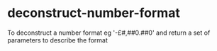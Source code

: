 # deconstruct-number-format
To deconstruct a number format eg '-£#,##0.##0' and return a set of parameters to describe the format
